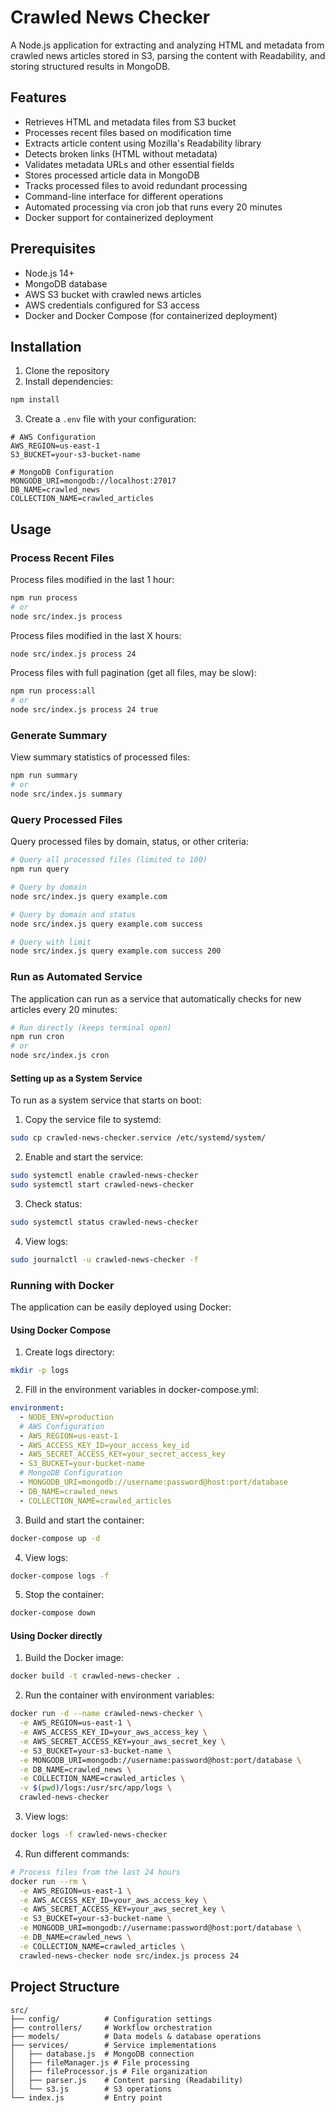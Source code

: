 # Crawled News Checker

A Node.js application for extracting and analyzing HTML and metadata from crawled news articles stored in S3, parsing the content with Readability, and storing structured results in MongoDB.

## Features

- Retrieves HTML and metadata files from S3 bucket
- Processes recent files based on modification time
- Extracts article content using Mozilla's Readability library
- Detects broken links (HTML without metadata)
- Validates metadata URLs and other essential fields
- Stores processed article data in MongoDB
- Tracks processed files to avoid redundant processing
- Command-line interface for different operations
- Automated processing via cron job that runs every 20 minutes
- Docker support for containerized deployment

## Prerequisites

- Node.js 14+
- MongoDB database
- AWS S3 bucket with crawled news articles
- AWS credentials configured for S3 access
- Docker and Docker Compose (for containerized deployment)

## Installation

1. Clone the repository
2. Install dependencies:

```bash
npm install
```

3. Create a `.env` file with your configuration:

```env
# AWS Configuration
AWS_REGION=us-east-1
S3_BUCKET=your-s3-bucket-name

# MongoDB Configuration
MONGODB_URI=mongodb://localhost:27017
DB_NAME=crawled_news
COLLECTION_NAME=crawled_articles
```

## Usage

### Process Recent Files

Process files modified in the last 1 hour:

```bash
npm run process
# or
node src/index.js process
```

Process files modified in the last X hours:

```bash
node src/index.js process 24
```

Process files with full pagination (get all files, may be slow):

```bash
npm run process:all
# or
node src/index.js process 24 true
```

### Generate Summary

View summary statistics of processed files:

```bash
npm run summary
# or
node src/index.js summary
```

### Query Processed Files

Query processed files by domain, status, or other criteria:

```bash
# Query all processed files (limited to 100)
npm run query

# Query by domain
node src/index.js query example.com

# Query by domain and status
node src/index.js query example.com success

# Query with limit
node src/index.js query example.com success 200
```

### Run as Automated Service

The application can run as a service that automatically checks for new articles every 20 minutes:

```bash
# Run directly (keeps terminal open)
npm run cron
# or
node src/index.js cron
```

#### Setting up as a System Service

To run as a system service that starts on boot:

1. Copy the service file to systemd:

```bash
sudo cp crawled-news-checker.service /etc/systemd/system/
```

2. Enable and start the service:

```bash
sudo systemctl enable crawled-news-checker
sudo systemctl start crawled-news-checker
```

3. Check status:

```bash
sudo systemctl status crawled-news-checker
```

4. View logs:

```bash
sudo journalctl -u crawled-news-checker -f
```

### Running with Docker

The application can be easily deployed using Docker:

#### Using Docker Compose

1. Create logs directory:

```bash
mkdir -p logs
```

2. Fill in the environment variables in docker-compose.yml:

```yaml
environment:
  - NODE_ENV=production
  # AWS Configuration
  - AWS_REGION=us-east-1
  - AWS_ACCESS_KEY_ID=your_access_key_id
  - AWS_SECRET_ACCESS_KEY=your_secret_access_key
  - S3_BUCKET=your-bucket-name
  # MongoDB Configuration
  - MONGODB_URI=mongodb://username:password@host:port/database
  - DB_NAME=crawled_news
  - COLLECTION_NAME=crawled_articles
```

3. Build and start the container:

```bash
docker-compose up -d
```

4. View logs:

```bash
docker-compose logs -f
```

5. Stop the container:

```bash
docker-compose down
```

#### Using Docker directly

1. Build the Docker image:

```bash
docker build -t crawled-news-checker .
```

2. Run the container with environment variables:

```bash
docker run -d --name crawled-news-checker \
  -e AWS_REGION=us-east-1 \
  -e AWS_ACCESS_KEY_ID=your_aws_access_key \
  -e AWS_SECRET_ACCESS_KEY=your_aws_secret_key \
  -e S3_BUCKET=your-s3-bucket-name \
  -e MONGODB_URI=mongodb://username:password@host:port/database \
  -e DB_NAME=crawled_news \
  -e COLLECTION_NAME=crawled_articles \
  -v $(pwd)/logs:/usr/src/app/logs \
  crawled-news-checker
```

3. View logs:

```bash
docker logs -f crawled-news-checker
```

4. Run different commands:

```bash
# Process files from the last 24 hours
docker run --rm \
  -e AWS_REGION=us-east-1 \
  -e AWS_ACCESS_KEY_ID=your_aws_access_key \
  -e AWS_SECRET_ACCESS_KEY=your_aws_secret_key \
  -e S3_BUCKET=your-s3-bucket-name \
  -e MONGODB_URI=mongodb://username:password@host:port/database \
  -e DB_NAME=crawled_news \
  -e COLLECTION_NAME=crawled_articles \
  crawled-news-checker node src/index.js process 24
```

## Project Structure

```
src/
├── config/          # Configuration settings
├── controllers/     # Workflow orchestration
├── models/          # Data models & database operations
├── services/        # Service implementations
│   ├── database.js  # MongoDB connection
│   ├── fileManager.js # File processing
│   ├── fileProcessor.js # File organization
│   ├── parser.js    # Content parsing (Readability)
│   └── s3.js        # S3 operations
└── index.js         # Entry point
```
